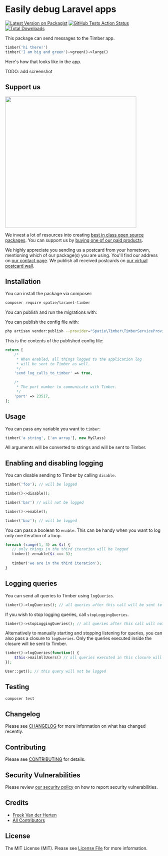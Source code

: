 # Easily debug Laravel apps

[![Latest Version on Packagist](https://img.shields.io/packagist/v/spatie/laravel-timber.svg?style=flat-square)](https://packagist.org/packages/spatie/laravel-timber)
[![GitHub Tests Action Status](https://img.shields.io/github/workflow/status/spatie/laravel-timber/run-tests?label=tests)](https://github.com/spatie/laravel-timber/actions?query=workflow%3Arun-tests+branch%3Amaster)
[![Total Downloads](https://img.shields.io/packagist/dt/spatie/laravel-timber.svg?style=flat-square)](https://packagist.org/packages/spatie/laravel-timber)

This package can send messages to the Timber app. 

```php
timber('hi there!')
timber('I am big and green')->green()->large()
```

Here's how that looks like in the app.

TODO: add screenshot

## Support us

[<img src="https://github-ads.s3.eu-central-1.amazonaws.com/package-laravel-timber-laravel.jpg?t=1" width="419px" />](https://spatie.be/github-ad-click/package-laravel-timber-laravel)

We invest a lot of resources into creating [best in class open source packages](https://spatie.be/open-source). You can support us by [buying one of our paid products](https://spatie.be/open-source/support-us).

We highly appreciate you sending us a postcard from your hometown, mentioning which of our package(s) you are using. You'll find our address on [our contact page](https://spatie.be/about-us). We publish all received postcards on [our virtual postcard wall](https://spatie.be/open-source/postcards).

## Installation

You can install the package via composer:

```bash
composer require spatie/laravel-timber
```

You can publish and run the migrations with:


You can publish the config file with:
```bash
php artisan vendor:publish --provider="Spatie\Timber\TimberServiceProvider" --tag="config"
```

This is the contents of the published config file:

```php
return [
    /*
     * When enabled, all things logged to the application log
     * will be sent to Timber as well.
     */
    'send_log_calls_to_timber' => true,

    /*
     * The port number to communicate with Timber.
     */
    'port' => 23517,
];
```

## Usage

You can pass any variable you want to `timber`:

```php
timber('a string', ['an array'], new MyClass)
```

All arguments will be converted to strings and will be sent to Timber.

## Enabling and disabling logging

You can disable sending to Timber by calling `disable`.

```php
timber('foo'); // will be logged

timber()->disable();

timber('bar') // will not be logged

timber()->enable();

timber('baz'); // will be logged
```

You can pass a boolean to `enable`. This can be handy when you want to log only one iteration of a loop.

```php
foreach (range(1, 3) as $i) {
   // only things in the third iteration will be logged
   timber()->enable($i === 3);
    
   timber('we are in the third iteration');
}
```

## Logging queries

You can send all queries to Timber using `logQueries`.

````php
timber()->logQueries(); // all queries after this call will be sent to Timber
````

If you wish to stop logging queries, call `stopLoggingQueries`.

````php
timber()->stopLoggingQueries(); // all queries after this call will not be sent to Timber anymore
````

Alternatively to manually starting and stopping listening for queries, you can also pass a closure to `logQueries`. Only the queries executed inside the closure will be sent to Timber.

````php
timber()->logQueries(function() {
    $this->mailAllUsers() // all queries executed in this closure will be logged
}); 

User::get(); // this query will not be logged
````

## Testing

``` bash
composer test
```

## Changelog

Please see [CHANGELOG](CHANGELOG.md) for more information on what has changed recently.

## Contributing

Please see [CONTRIBUTING](.github/CONTRIBUTING.md) for details.

## Security Vulnerabilities

Please review [our security policy](../../security/policy) on how to report security vulnerabilities.

## Credits

- [Freek Van der Herten](https://github.com/freekmurze)
- [All Contributors](../../contributors)

## License

The MIT License (MIT). Please see [License File](LICENSE.md) for more information.
